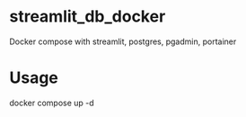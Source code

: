 # streamlit_db_docker
Docker compose with streamlit, postgres, pgadmin, portainer

# Usage
docker compose up -d
